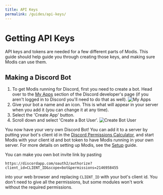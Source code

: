 ```yaml
---
title: API Keys
permalink: /guides/api-keys/
---
```

# Getting API Keys

API keys and tokens are needed for a few different parts of Modis. This guide should help guide you through creating those keys, and making sure Modis can use them.

## Making a Discord Bot

1. To get Modis running for Discord, first you need to create a bot. Head over to the [My Apps](https://discordapp.com/developers/applications/me) section of the Discord developer's page (if you aren't logged in to Discord you'll need to do that as well). ![My Apps](https://github.com/Infraxion/modis/raw/gh-pages/doc/guides/img/myapps.png?raw=true "My Apps")
1. Give your bot a name and an icon. This is what will appear in your server when you add it (you can change it at any time).
1. Select the 'Create App' button.
1. Scroll down and select 'Create a Bot User'. ![Create Bot User](https://github.com/Infraxion/modis/raw/gh-pages/doc/guides/img/createbotuser.png?raw=true "Create Bot User")

You now have your very own Discord Bot! You can add it to a server by putting your bot's client id in the [Discord Permissions Calculator](https://discordapi.com/permissions.html), and start Modis with your client id and bot token to have Modis running in your own server. For more details on setting up Modis, see the [Setup](./setup.md#modis-package) guide.

You can make you own bot invite link by pasting

```https
https://discordapp.com/oauth2/authorize?client_id=CLIENT_ID&scope=bot&permissions=2146958455
```

into your web browser and replacing `CLIENT_ID` with your bot's client id. You don't need to give all the permissions, but some modules won't work without the required permissions.
